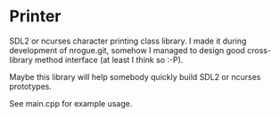 # Printer
SDL2 or ncurses character printing class library.
I made it during development of nrogue.git, somehow I managed to design good
cross-library method interface (at least I think so :-P).

Maybe this library will help somebody quickly build SDL2 or ncurses prototypes.

See main.cpp for example usage.
